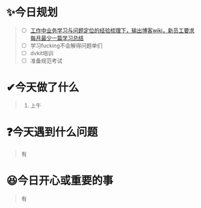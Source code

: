 # ✨今日规划

> - [ ] [工作中业务学习与问题定位的经验梳理下，输出博客wiki，新员工要求每月最少一篇学习总结](http://3ms.huawei.com/hi/group/3950332/wikis.html?category=1817245#category=1817245)
> - [ ] 学习fucking不会解得问题单们
> - [ ] dvkit培训
> - [ ] 准备规范考试

# ✔今天做了什么

> 1. 上午

# ❓今天遇到什么问题

> 有

# 😆今日开心或重要的事

> 有

